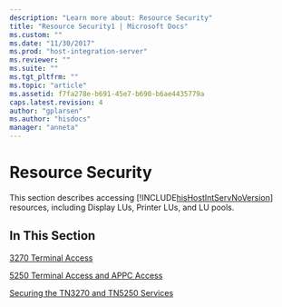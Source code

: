 ```yaml
---
description: "Learn more about: Resource Security"
title: "Resource Security1 | Microsoft Docs"
ms.custom: ""
ms.date: "11/30/2017"
ms.prod: "host-integration-server"
ms.reviewer: ""
ms.suite: ""
ms.tgt_pltfrm: ""
ms.topic: "article"
ms.assetid: f7fa278e-b691-45e7-b690-b6ae4435779a
caps.latest.revision: 4
author: "gplarsen"
ms.author: "hisdocs"
manager: "anneta"
---
```

# Resource Security
This section describes accessing [!INCLUDE[hisHostIntServNoVersion](../includes/hishostintservnoversion-md.md)] resources, including Display LUs, Printer LUs, and LU pools.  
  
## In This Section  
 [3270 Terminal Access](../core/3270-terminal-access2.md)  
  
 [5250 Terminal Access and APPC Access](../core/5250-terminal-access-and-appc-access2.md)  
  
 [Securing the TN3270 and TN5250 Services](../core/securing-the-tn3270-and-tn5250-services2.md)
